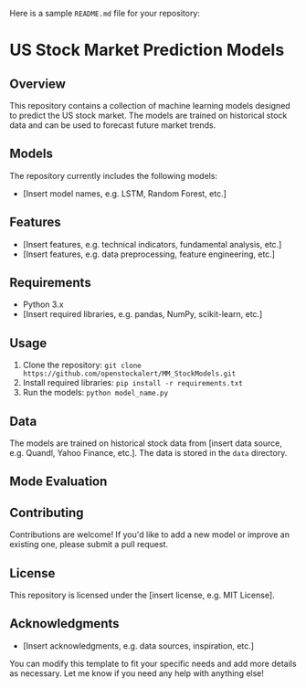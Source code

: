 

Here is a sample `README.md` file for your repository:

**US Stock Market Prediction Models**
=====================================

**Overview**
------------

This repository contains a collection of machine learning models designed to predict the US stock market. The models are trained on historical stock data and can be used to forecast future market trends.

**Models**
----------

The repository currently includes the following models:

* [Insert model names, e.g. LSTM, Random Forest, etc.]

**Features**
------------

* [Insert features, e.g. technical indicators, fundamental analysis, etc.]
* [Insert features, e.g. data preprocessing, feature engineering, etc.]

**Requirements**
---------------

* Python 3.x
* [Insert required libraries, e.g. pandas, NumPy, scikit-learn, etc.]

**Usage**
---------

1. Clone the repository: `git clone https://github.com/openstockalert/MM_StockModels.git`
2. Install required libraries: `pip install -r requirements.txt`
3. Run the models: `python model_name.py`

**Data**
------

The models are trained on historical stock data from [insert data source, e.g. Quandl, Yahoo Finance, etc.]. The data is stored in the `data` directory.

**Mode Evaluation**
--------------

**Contributing**
------------

Contributions are welcome! If you'd like to add a new model or improve an existing one, please submit a pull request.

**License**
-------

This repository is licensed under the [insert license, e.g. MIT License].

**Acknowledgments**
---------------

* [Insert acknowledgments, e.g. data sources, inspiration, etc.]

You can modify this template to fit your specific needs and add more details as necessary. Let me know if you need any help with anything else!